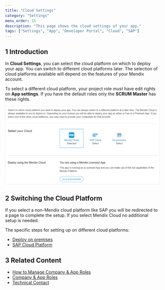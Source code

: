 ```yaml
---
title: "Cloud Settings"
category: "Settings"
menu_order: 15
description: "This page shows the cloud settings of your app."
tags: ["Settings", "App", "Developer Portal", "Cloud", "SAP"]
---
```


## 1 Introduction

In **Cloud Settings**, you can select the cloud platform on which to deploy your app. You can switch to different cloud platforms later. The selection of cloud platforms available will depend on the features of your Mendix account.

To select a different cloud platform, your project role must have edit rights on **App settings**. If you have the default roles only the **SCRUM Master** has these rights.

![](attachments/cloudsettings.png)

## 2 Switching the Cloud Platform

If you select a non-Mendix cloud platform like SAP you will be redirected to a page to complete the setup. If you select Mendix Cloud no additional setup is needed.

The specific steps for setting up on different cloud platforms:

* [Deploy on premises](/deployment/on-premises)
* [SAP Cloud Platform](/developerportal/deploy/sap-cloud-platform)

## 3 Related Content

* [How to Manage Company & App Roles](/developerportal/company-app-roles/manage-roles)
* [Company & App Roles](/developerportal/company-app-roles/index)
* [Technical Contact](/developerportal/company-app-roles/technical-contact)

